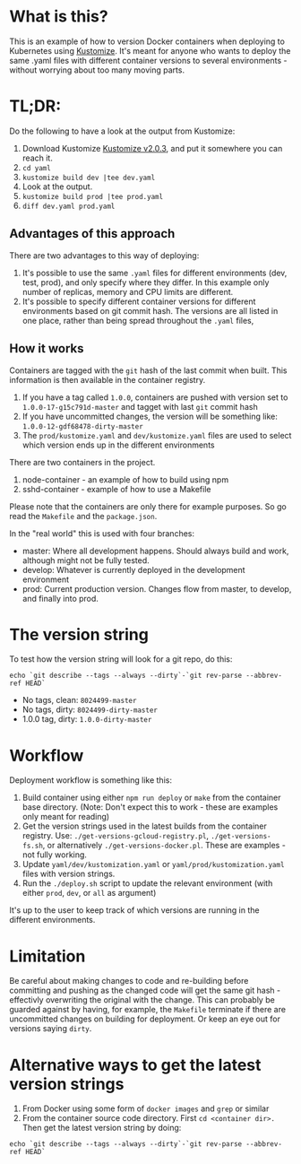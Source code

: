 # What is this?
This is an example of how to version Docker containers when deploying to Kubernetes using [Kustomize](https://github.com/kubernetes-sigs/kustomize). It's meant for anyone who wants to deploy the same .yaml files with different container versions to several environments - without worrying about too many moving parts.

# TL;DR:
Do the following to have a look at the output from Kustomize:

1. Download Kustomize [Kustomize v2.0.3](https://github.com/kubernetes-sigs/kustomize/releases/tag/v2.0.3), and put it somewhere you can reach it.
2. `cd yaml`
3. `kustomize build dev |tee dev.yaml`
4. Look at the output. 
5. `kustomize build prod |tee prod.yaml`
6. `diff dev.yaml prod.yaml`


## Advantages of this approach
There are two advantages to this way of deploying:

1. It's possible to use the same `.yaml` files for different environments (dev, test, prod), and only specify where they differ. In this example only number of replicas,  memory and CPU limits are different. 
2. It's possible to specify different container versions for different environments based on git commit hash. The versions are all listed in one place, rather than being spread throughout the `.yaml` files,

## How it works
Containers are tagged with the `git` hash of the last commit when built. This information is then available in the container registry. 

1. If you have a tag called `1.0.0`, containers are pushed with version set to `1.0.0-17-g15c791d-master` and tagget with last `git` commit hash
2. If you have uncommitted changes, the version will be something like: `1.0.0-12-gdf68478-dirty-master`
3. The `prod/kustomize.yaml` and `dev/kustomize.yaml` files are used to select which version ends up in the different environments

There are two containers in the project. 
1. node-container - an example of how to build using npm
2. sshd-container - example of how to use a Makefile

Please note that the containers are only there for example purposes. So go read the `Makefile` and the `package.json`. 

In the "real world" this is used with four branches: 
* master: Where all development happens. Should always build and work, although might not be fully tested.
* develop: Whatever is currently deployed in the development environment
* prod: Current production version. 
Changes flow from master, to develop, and finally into prod. 

# The version string
To test how the version string will look for a git repo, do this: 
``` 
echo `git describe --tags --always --dirty`-`git rev-parse --abbrev-ref HEAD` 
```

* No tags, clean: `8024499-master`
* No tags, dirty: `8024499-dirty-master`
* 1.0.0 tag, dirty: `1.0.0-dirty-master`

# Workflow
Deployment workflow is something like this: 

1. Build container using either `npm run deploy` or `make` from the container base directory. (Note: Don't expect this to work - these are examples only meant for reading)
2. Get the version strings used in the latest builds from the container registry. Use: `./get-versions-gcloud-registry.pl`, `./get-versions-fs.sh`, or alternatively `./get-versions-docker.pl`. These are examples - not fully working.
3. Update `yaml/dev/kustomization.yaml` or `yaml/prod/kustomization.yaml` files with version strings. 
4. Run the `./deploy.sh` script to update the relevant environment (with either `prod`, `dev`, or `all` as argument)

It's up to the user to keep track of which versions are running in the different environments. 

# Limitation 
Be careful about making changes to code and re-building before committing and pushing as the changed code will get the same git hash - effectivly overwriting the original with the change. This can probably be guarded against by having, for example, the `Makefile` terminate if there are uncommitted changes on building for deployment. Or keep an eye out for versions saying `dirty`.

# Alternative ways to get the latest version strings
1. From Docker using some form of `docker images` and `grep` or similar
2. From the container source code directory. First `cd <container dir>.` Then get the latest version string by doing: 
```
echo `git describe --tags --always --dirty`-`git rev-parse --abbrev-ref HEAD`
```
